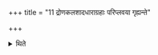 +++
title = "11 द्रोणकलशादधाराग्रहाः परिप्लवया गृह्यन्ते"

+++

<details><summary>थिते</summary>

द्रोणकलशादधाराग्रहाः परिप्लवया गृह्यन्ते । वचनादन्यतः ११
</details>
